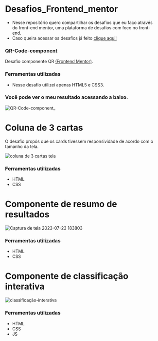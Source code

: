 # Desafios_Frontend_mentor

* Nesse repositório quero compartilhar os desafios que eu faço através do front-end mentor, uma plataforma de desafios com foco no front-end.
* Caso queira acessar os desafios já feito [clique aqui!](https://davi-alohadev.github.io/Desafios_Frontend_mentor/)
 
### QR-Code-component
Desafio componente QR [(Frontend Mentor)](https://www.frontendmentor.io/challenges/qr-code-component-iux_sIO_H).

### Ferramentas utilizadas

 * Nesse desafio utilizei apenas HTML5 e CSS3.

### Você pode ver o meu resultado acessando a baixo.

![QR-Code-component_](https://github.com/Davi-AlohaDev/Desafios_Frontend_mentor/assets/127554027/e81aba48-ba52-47cf-9fc7-dfbfbbf55209)

# Coluna de 3 cartas
O desafio propôs que os cards tivessem responsividade de acordo com o tamanho da tela.

![coluna de 3 cartas tela](https://github.com/Davi-AlohaDev/Desafios_Frontend_mentor/assets/127554027/28822877-07f1-49e7-adc5-e6c10cd7ec83)

### Ferramentas utilizadas

* HTML
* CSS

# Componente de resumo de resultados

![Captura de tela 2023-07-23 183803](https://github.com/Davi-AlohaDev/Desafios_Frontend_mentor/assets/127554027/b5b6d267-8663-4078-ab3d-b88482e24faf)

### Ferramentas utilizadas

* HTML
* CSS

# Componente de classificação interativa

![classificação-interativa](https://github.com/Davi-AlohaDev/Desafios_Frontend_mentor/assets/127554027/0883eb9e-f687-4ab2-9f32-e55c770d5d96)

### Ferramentas utilizadas

* HTML
* CSS
* JS


